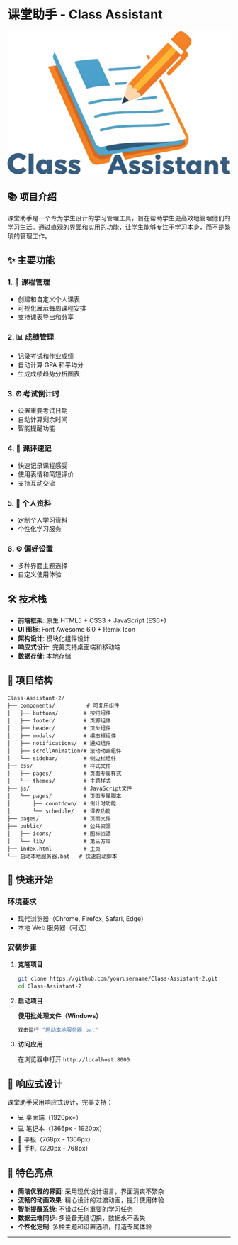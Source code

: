 # 课堂助手 - Class Assistant

![课堂助手](public/icons/logo_png_cropped.png)

## 📚 项目介绍

课堂助手是一个专为学生设计的学习管理工具，旨在帮助学生更高效地管理他们的学习生活。通过直观的界面和实用的功能，让学生能够专注于学习本身，而不是繁琐的管理工作。

## ✨ 主要功能

### 1. 📅 课程管理

- 创建和自定义个人课表
- 可视化展示每周课程安排
- 支持课表导出和分享

### 2. 📊 成绩管理

- 记录考试和作业成绩
- 自动计算 GPA 和平均分
- 生成成绩趋势分析图表

### 3. ⏰ 考试倒计时

- 设置重要考试日期
- 自动计算剩余时间
- 智能提醒功能

### 4. 💬 课评速记

- 快速记录课程感受
- 使用表情和简短评价
- 支持互动交流

### 5. 👤 个人资料

- 定制个人学习资料
- 个性化学习服务

### 6. ⚙️ 偏好设置

- 多种界面主题选择
- 自定义使用体验

## 🛠️ 技术栈

- **前端框架**: 原生 HTML5 + CSS3 + JavaScript (ES6+)
- **UI 图标**: Font Awesome 6.0 + Remix Icon
- **架构设计**: 模块化组件设计
- **响应式设计**: 完美支持桌面端和移动端
- **数据存储**: 本地存储

## 📂 项目结构

```
Class-Assistant-2/
├── components/          # 可复用组件
│   ├── buttons/        # 按钮组件
│   ├── footer/         # 页脚组件
│   ├── header/         # 页头组件
│   ├── modals/         # 模态框组件
│   ├── notifications/  # 通知组件
│   ├── scrollAnimation/# 滚动动画组件
│   └── sidebar/        # 侧边栏组件
├── css/                # 样式文件
│   ├── pages/          # 页面专属样式
│   └── themes/         # 主题样式
├── js/                 # JavaScript文件
│   └── pages/          # 页面专属脚本
│       ├── countdown/  # 倒计时功能
│       └── schedule/   # 课表功能
├── pages/              # 页面文件
├── public/             # 公共资源
│   ├── icons/          # 图标资源
│   └── lib/            # 第三方库
├── index.html          # 主页
└── 启动本地服务器.bat   # 快速启动脚本
```

## 🚀 快速开始

### 环境要求

- 现代浏览器（Chrome, Firefox, Safari, Edge）
- 本地 Web 服务器（可选）

### 安装步骤

1. **克隆项目**

   ```bash
   git clone https://github.com/yourusername/Class-Assistant-2.git
   cd Class-Assistant-2
   ```

2. **启动项目**

   **使用批处理文件（Windows）**

   ```bash
   双击运行 "启动本地服务器.bat"
   ```

3. **访问应用**

   在浏览器中打开 `http://localhost:8000`

## 📱 响应式设计

课堂助手采用响应式设计，完美支持：

- 💻 桌面端（1920px+）
- 💻 笔记本（1366px - 1920px）
- 📱 平板（768px - 1366px）
- 📱 手机（320px - 768px）

## 🌟 特色亮点

- **简洁优雅的界面**: 采用现代设计语言，界面清爽不繁杂
- **流畅的动画效果**: 精心设计的过渡动画，提升使用体验
- **智能提醒系统**: 不错过任何重要的学习任务
- **数据云端同步**: 多设备无缝切换，数据永不丢失
- **个性化定制**: 多种主题和设置选项，打造专属体验


---

